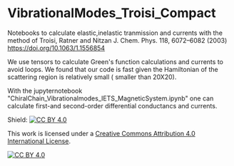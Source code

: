 # VibrationalModes_Troisi_Compact

Notebooks to calculate elastic,inelastic tranmission and currents with the method of Troisi, Ratner and Nitzan J. Chem. Phys. 118, 6072–6082 (2003) https://doi.org/10.1063/1.1556854

We use tensors to calculate Green's function calculations and currents to avoid loops. We found that our code is fast given the Hamiltonian of the scattering region is relatively small ( smaller than 20X20).

With the jupyternotebook "ChiralChain_Vibrationalmodes_IETS_MagneticSystem.ipynb" one can calculate first-and second-order differential conductancs and currents.


Shield: [![CC BY 4.0][cc-by-shield]][cc-by]

This work is licensed under a
[Creative Commons Attribution 4.0 International License][cc-by].

[![CC BY 4.0][cc-by-image]][cc-by]

[cc-by]: http://creativecommons.org/licenses/by/4.0/
[cc-by-image]: https://i.creativecommons.org/l/by/4.0/88x31.png
[cc-by-shield]: https://img.shields.io/badge/License-CC%20BY%204.0-lightgrey.svg
